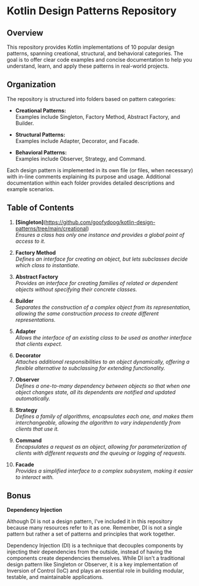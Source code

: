 # Kotlin Design Patterns Repository

## Overview
This repository provides Kotlin implementations of 10 popular design patterns, spanning creational, structural, and behavioral categories. The goal is to offer clear code examples and concise documentation to help you understand, learn, and apply these patterns in real-world projects. 

## Organization
The repository is structured into folders based on pattern categories:

- **Creational Patterns:**  
  Examples include Singleton, Factory Method, Abstract Factory, and Builder.
  
- **Structural Patterns:**  
  Examples include Adapter, Decorator, and Facade.
  
- **Behavioral Patterns:**  
  Examples include Observer, Strategy, and Command.

Each design pattern is implemented in its own file (or files, when necessary) with in-line comments explaining its purpose and usage. Additional documentation within each folder provides detailed descriptions and example scenarios.

## Table of Contents

1. **[Singleton]**(https://github.com/goofydoog/kotlin-design-patterns/tree/main/creational)  
   *Ensures a class has only one instance and provides a global point of access to it.*

2. **Factory Method**  
   *Defines an interface for creating an object, but lets subclasses decide which class to instantiate.*

3. **Abstract Factory**  
   *Provides an interface for creating families of related or dependent objects without specifying their concrete classes.*

4. **Builder**  
   *Separates the construction of a complex object from its representation, allowing the same construction process to create different representations.*

5. **Adapter**  
   *Allows the interface of an existing class to be used as another interface that clients expect.*

6. **Decorator**  
   *Attaches additional responsibilities to an object dynamically, offering a flexible alternative to subclassing for extending functionality.*

7. **Observer**  
   *Defines a one-to-many dependency between objects so that when one object changes state, all its dependents are notified and updated automatically.*

8. **Strategy**  
   *Defines a family of algorithms, encapsulates each one, and makes them interchangeable, allowing the algorithm to vary independently from clients that use it.*

9. **Command**  
   *Encapsulates a request as an object, allowing for parameterization of clients with different requests and the queuing or logging of requests.*

10. **Facade**  
    *Provides a simplified interface to a complex subsystem, making it easier to interact with.*


## Bonus

**Dependency Injection**

Although DI is not a design pattern, I've included it in this repository because many resources refer to it as one. Remember, DI is not a single pattern but rather a set of patterns and principles that work together.

Dependency Injection (DI) is a technique that decouples components by injecting their dependencies from the outside, instead of having the components create dependencies themselves. While DI isn't a traditional design pattern like Singleton or Observer, it is a key implementation of Inversion of Control (IoC) and plays an essential role in building modular, testable, and maintainable applications.

